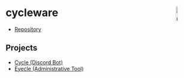 # cycleware <img src="https://elec42.github.io/images/cycleware/logoBot.png" alt="Cycleware Logo" width="10%" height="10%" align=right>

* [Repository](https://github.com/Elec42/cycleware/)

## Projects

* [Cycle (Discord Bot)](https://github.com/Elec42/cycleware/tree/main/Cycle/README.md)
* [Eyecle (Administrative Tool)](https://github.com/Elec42/cycleware/blob/main/eyecle/README.md)

